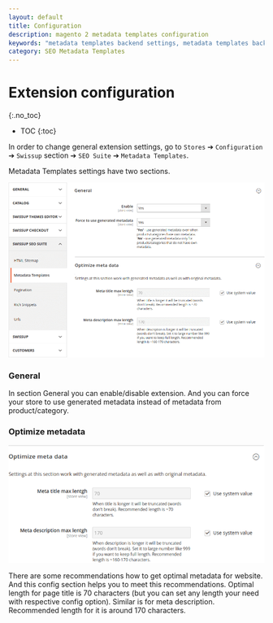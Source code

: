 ```yaml
---
layout: default
title: Configuration
description: magento 2 metadata templates configuration
keywords: "metadata templates backend settings, metadata templates backend configuration"
category: SEO Metadata Templates
---
```


# Extension configuration
{:.no_toc}

* TOC
{:toc}

In order to change general extension settings, go to `Stores` ➔ `Configuration`
➔ `Swissup` section ➔ `SEO Suite` ➔ `Metadata Templates`.

Metadata Templates settings have two sections.

![Metadata templates system config](/images/m2/seo-templates/backend/config.png)

### General

In section General you can enable/disable extension. And you can force your
store to use generated metadata instead of metadata from product/category.

### Optimize metadata

![Metadata templates system config optimize metadata](/images/m2/seo-templates/backend/config-optimize.png)

There are some recommendations how to get optimal metadata for website. And this config section helps you to meet this recommendations. Optimal length for page title is 70 characters (but you can set any length your need with respective config option). Similar is for meta description. Recommended length for it is around 170 characters.
